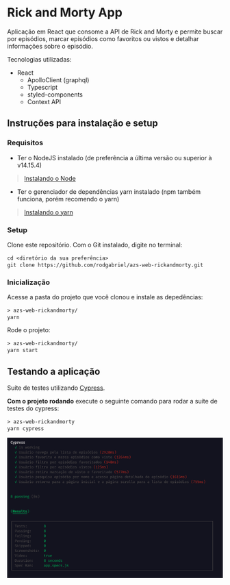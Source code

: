# Rick and Morty App

Aplicação em React que consome a API de Rick and Morty e permite buscar por episódios, marcar episódios como favoritos ou vistos e detalhar informações sobre o episódio.

Tecnologias utilizadas:
- React
  - ApolloClient (graphql)
  - Typescript
  - styled-components
  - Context API
      
## Instruções para instalação e setup

### Requisitos

- Ter o NodeJS instalado (de preferência a última versão ou superior à v14.15.4)
> [Instalando o Node](https://nodejs.org/pt-br/download/package-manager/ "Clique aqui para aprender a instalar o Node!")

- Ter o gerenciador de dependências yarn instalado (npm também funciona, porém recomendo o yarn)
> [Instalando o yarn](https://classic.yarnpkg.com/pt-BR/docs/install/#debian-stable "Clique aqui para aprender a instalar o yarn!")

### Setup

Clone este repositório.
Com o Git instalado, digite no terminal:
```shell
cd <diretório da sua preferência>
git clone https://github.com/rodgabriel/azs-web-rickandmorty.git
```

### Inicialização 

Acesse a pasta do projeto que você clonou e instale as depedências:
```shell
> azs-web-rickandmorty/ 
yarn
```

Rode o projeto:
```shell
> azs-web-rickandmorty/
yarn start
```

## Testando a aplicação

Suíte de testes utilizando [Cypress](https://www.cypress.io/).

**Com o projeto rodando** execute o seguinte comando para rodar a suíte de testes do cypress:
```shell
> azs-web-rickandmorty
yarn cypress
```

![Suíte de testes](./github/test-suite.PNG)


    
